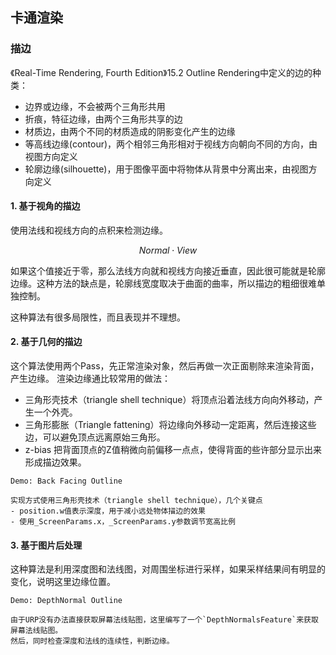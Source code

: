 ## 卡通渲染

### 描边

《Real-Time Rendering, Fourth Edition》15.2 Outline Rendering中定义的边的种类：
- 边界或边缘，不会被两个三角形共用
- 折痕，特征边缘，由两个三角形共享的边
- 材质边，由两个不同的材质造成的阴影变化产生的边缘
- 等高线边缘(contour)，两个相邻三角形相对于视线方向朝向不同的方向，由视图方向定义
- 轮廓边缘(silhouette)，用于图像平面中将物体从背景中分离出来，由视图方向定义

#### 1. 基于视角的描边
使用法线和视线方向的点积来检测边缘。

$$Normal \cdot View$$

如果这个值接近于零，那么法线方向就和视线方向接近垂直，因此很可能就是轮廓边缘。这种方法的缺点是，轮廓线宽度取决于曲面的曲率，所以描边的粗细很难单独控制。

这种算法有很多局限性，而且表现并不理想。

#### 2. 基于几何的描边
这个算法使用两个Pass，先正常渲染对象，然后再做一次正面剔除来渲染背面，产生边缘。
渲染边缘通比较常用的做法：
- 三角形壳技术（triangle shell technique）将顶点沿着法线方向向外移动，产生一个外壳。
- 三角形膨胀（Triangle fattening）将边缘向外移动一定距离，然后连接这些边，可以避免顶点远离原始三角形。
- z-bias 把背面顶点的Z值稍微向前偏移一点点，使得背面的些许部分显示出来形成描边效果。

```
Demo: Back Facing Outline

实现方式使用三角形壳技术（triangle shell technique），几个关键点
- position.w值表示深度，用于减小远处物体描边的效果
- 使用_ScreenParams.x，_ScreenParams.y参数调节宽高比例
```

#### 3. 基于图片后处理
这种算法是利用深度图和法线图，对周围坐标进行采样，如果采样结果间有明显的变化，说明这里边缘位置。

```
Demo: DepthNormal Outline

由于URP没有办法直接获取屏幕法线贴图，这里编写了一个`DepthNormalsFeature`来获取屏幕法线贴图。
然后，同时检查深度和法线的连续性，判断边缘。
```